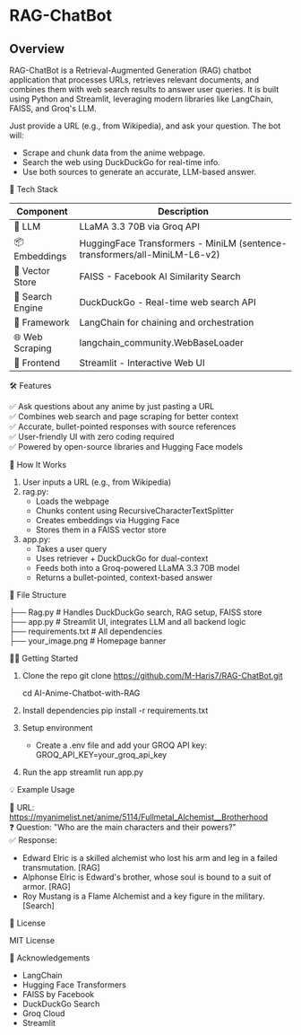 # RAG-ChatBot

## Overview
RAG-ChatBot is a Retrieval-Augmented Generation (RAG) chatbot application that processes URLs, retrieves relevant documents, and combines them with web search results to answer user queries. It is built using Python and Streamlit, leveraging modern libraries like LangChain, FAISS, and Groq's LLM.


Just provide a URL (e.g., from Wikipedia), and ask your question. The bot will:
- Scrape and chunk data from the anime webpage.
- Search the web using DuckDuckGo for real-time info.
- Use both sources to generate an accurate, LLM-based answer.

🚀 Tech Stack

| Component              | Description                                                                 |
|------------------------|-----------------------------------------------------------------------------|
| 🧠 LLM                 | LLaMA 3.3 70B via Groq API                                                   |
| 📦 Embeddings          | HuggingFace Transformers - MiniLM (sentence-transformers/all-MiniLM-L6-v2) |
| 🧩 Vector Store        | FAISS - Facebook AI Similarity Search                                       |
| 🔎 Search Engine       | DuckDuckGo - Real-time web search API                                       |
| 🧱 Framework           | LangChain for chaining and orchestration                                   |
| 🌐 Web Scraping        | langchain_community.WebBaseLoader                                           |
| 🎨 Frontend            | Streamlit - Interactive Web UI                                              |

🛠️ Features

✅ Ask questions about any anime by just pasting a URL  
✅ Combines web search and page scraping for better context  
✅ Accurate, bullet-pointed responses with source references  
✅ User-friendly UI with zero coding required  
✅ Powered by open-source libraries and Hugging Face models  



🧪 How It Works

1. User inputs a URL (e.g., from Wikipedia)
2. rag.py:
   - Loads the webpage
   - Chunks content using RecursiveCharacterTextSplitter
   - Creates embeddings via Hugging Face
   - Stores them in a FAISS vector store
3. app.py:
   - Takes a user query
   - Uses retriever + DuckDuckGo for dual-context
   - Feeds both into a Groq-powered LLaMA 3.3 70B model
   - Returns a bullet-pointed, context-based answer

📂 File Structure

├── Rag.py                # Handles DuckDuckGo search, RAG setup, FAISS store  
├── app.py                # Streamlit UI, integrates LLM and all backend logic  
├── requirements.txt      # All dependencies  
├── your_image.png        # Homepage banner

🧑‍💻 Getting Started

1. Clone the repo
   git clone https://github.com/M-Haris7/RAG-ChatBot.git
   
   cd AI-Anime-Chatbot-with-RAG

3. Install dependencies
   pip install -r requirements.txt

4. Setup environment
   - Create a .env file and add your GROQ API key:
     GROQ_API_KEY=your_groq_api_key

5. Run the app
   streamlit run app.py

💡 Example Usage

🔗 URL: https://myanimelist.net/anime/5114/Fullmetal_Alchemist__Brotherhood  
❓ Question: "Who are the main characters and their powers?"  
✅ Response:
- Edward Elric is a skilled alchemist who lost his arm and leg in a failed transmutation. [RAG]
- Alphonse Elric is Edward's brother, whose soul is bound to a suit of armor. [RAG]
- Roy Mustang is a Flame Alchemist and a key figure in the military. [Search]



🧾 License

MIT License

🙌 Acknowledgements

- LangChain
- Hugging Face Transformers
- FAISS by Facebook
- DuckDuckGo Search
- Groq Cloud
- Streamlit

